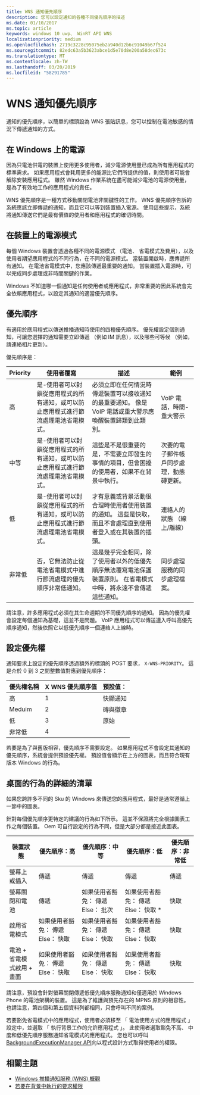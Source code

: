 ```yaml
---
title: WNS 通知優先順序
description: 您可以設定通知的各種不同優先順序的描述
ms.date: 01/10/2017
ms.topic: article
keywords: windows 10 uwp、 WinRT API WNS
localizationpriority: medium
ms.openlocfilehash: 2719c3228c95075eb2a940d12b6c91049b67f524
ms.sourcegitcommit: 82edc63a5b3623abce1d5e70d8e200a58dec673c
ms.translationtype: MT
ms.contentlocale: zh-TW
ms.lasthandoff: 03/20/2019
ms.locfileid: "58291785"
---
```

# <a name="wns-notification-priorities"></a>WNS 通知優先順序
通知的優先順序，以簡單的標頭設為 WNS 張貼訊息，您可以控制在電池敏感的情況下傳遞通知的方式。

## <a name="power-on-windows"></a>在 Windows 上的電源
因為只電池供電的裝置上使用更多使用者，減少電源使用量已成為所有應用程式的標準需求。 如果應用程式會耗用更多的能源比它們所提供的值，則使用者可能會解除安裝應用程式。 雖然 Windows 作業系統在盡可能減少電池的電源使用量，是為了有效地工作的應用程式的責任。 

WNS 優先順序是一種方式移動關閉電池非關鍵性的工作。 WNS 優先順序告訴的系統應該立即傳遞的通知，而且它可以等到裝置插入電源。 使用這些提示，系統將通知傳送它們是最有價值的使用者和應用程式的確切時間。 

## <a name="power-modes-on-the-device"></a>在裝置上的電源模式
每個 Windows 裝置會透過各種不同的電源模式 （電池、 省電模式及費用），以及使用者期望應用程式的不同行為，在不同的電源模式。 當裝置開啟時，應傳遞所有通知。 在電池省電模式中，您應該傳遞最重要的通知。 當裝置插入電源時，可以完成同步處理或非時間關鍵的作業。

Windows 不知道哪一個通知是任何使用者或應用程式，非常重要的因此系統會完全依賴應用程式，以設定其通知的適當優先順序。 

## <a name="priorities"></a>優先順序
有適用於應用程式以傳送推播通知時使用的四種優先順序。 優先權設定個別通知，可讓您選擇的通知需要立即傳遞 （例如 IM 訊息），以及哪些可等候 （例如，請連絡相片更新）。

優先順序是： 

|    Priority    |    使用者覆寫    |    描述    |    範例    |
|----------------|---------------------|-------------------|---------------|
|    高    |    是-使用者可以封鎖從應用程式的所有通知，或可以防止應用程式進行節流處理電池省電模式。    |    必須立即在任何情況時傳遞裝置可以接收通知的最重要通知。 像是 VoIP 電話或重大警示應喚醒裝置歸類到此類別。    |    VoIP 電話，時間-重大警示    |
|    中等    |    是-使用者可以封鎖從應用程式的所有通知，或可以防止應用程式進行節流處理電池省電模式。    |    這些是不是很重要的是，不需要立即發生的事情的項目，但會困擾的使用者，如果不在背景中執行。    |    次要的電子郵件帳戶同步處理，動態磚更新。    |
|    低    |    是-使用者可以封鎖從應用程式的所有通知，或可以防止應用程式進行節流處理電池省電模式。    |    才有意義或背景活動很合理時使用者使用裝置的通知。 這些是快取，而且不會處理直到使用者登入或在其裝置的插頭。    |    連絡人的狀態 （線上/離線）    |
|    非常低     |    否，它無法防止從電池省電模式中進行節流處理的優先順序非常低通知。    |    這是幾乎完全相同，除了使用者以外的低優先順序無法覆寫電池保護裝置原則。 在省電模式中時，將永遠不會傳遞這些通知。    |    同步處理服務的同步處理檔案。    |

請注意，許多應用程式必須在其生命週期的不同優先順序的通知。 因為的優先權會設定每個通知為基礎，這並不是問題。 VoIP 應用程式可以傳送連入呼叫高優先順序通知，然後依照它以低優先順序一個連絡人上線時。 

## <a name="setting-the-priority"></a>設定優先權

通知要求上設定的優先順序透過額外的標頭的 POST 要求， `X-WNS-PRIORITY`。 這是介於 0 到 3 之間整數值對應到優先順序： 

| 優先權名稱 | X WNS 優先順序值 | 預設值： |
|---------------|----------------------|------------------|
| 高 | 1 | 快顯通知 |
| Meduim | 2 | 磚與徽章 |
| 低 | 3 | 原始 |
| 非常低 | 4 |  |

若要是為了與舊版相容，優先順序不需要設定。 如果應用程式不會設定其通知的優先順序，系統會提供預設優先權。 預設值會顯示在上方的圖表，而且符合現有版本 Windows 的行為。 

## <a name="detailed-listing-of-desktop-behavior"></a>桌面的行為的詳細的清單 

如果您跨許多不同的 Sku 的 Windows 來傳送您的應用程式，最好是通常遵循上一節中的圖表。 

針對每個優先順序更特定的建議的行為如下所示。 這並不保證將完全根據圖表工作之每個裝置。 Oem 可自行設定的行為不同，但是大部分都是接近此圖表。 

| 裝置狀態    | 優先順序：高    |    優先順序：中等        | 優先順序：低    |    優先順序：非常低    |
|-------------------------------------------------------|----------------------------------------------------|----------------------------------------------------|----------------------------------------------------|--------------------------|
|    螢幕上或插入    |    傳遞    |    傳遞    |    傳遞    |    傳遞    |
|    螢幕關閉和電池    |    傳遞    |    如果使用者豁免： 傳遞 Else： 批次     |    如果使用者豁免： 傳遞 Else： 快取 *    |    快取    |
|    啟用省電模式    |    如果使用者豁免： 傳遞 Else： 快取    |    如果使用者豁免： 傳遞 Else： 快取    |    如果使用者豁免： 傳遞 Else： 快取    |    快取     |
|    電池 + 省電模式啟用 + 畫面    |    如果使用者豁免： 傳遞 Else： 快取    |    如果使用者豁免： 傳遞 Else： 快取    |    如果使用者豁免： 傳遞 Else： 快取    |    快取    |

請注意，預設會針對螢幕關閉傳遞低優先順序服務通知和僅適用於 Windows Phone 的電池架構的裝置。 這是為了維護與預先存在的 MPNS 原則的相容性。 也請注意，第四個和第五個資料列都相同，只會呼叫不同的案例。

若要豁免省電模式中的應用程式，使用者必須移至 「 電池使用方式的應用程式 」 設定中，並選取 「 執行背景工作的允許應用程式 」。 此使用者選取豁免不高、 中度和低優先順序服務通知省電模式的應用程式。 您也可以呼叫[BackgroundExecutionManager API](https://docs.microsoft.com/uwp/api/windows.applicationmodel.background.backgroundexecutionmanager.requestaccesskindasync#Windows_ApplicationModel_Background_BackgroundExecutionManager_RequestAccessKindAsync_Windows_ApplicationModel_Background_BackgroundAccessRequestKind_System_String_)向以程式設計方式取得使用者的權限。  

## <a name="related-topics"></a>相關主題
- [Windows 推播通知服務 (WNS) 概觀](windows-push-notification-services--wns--overview.md)
- [若要在背景中執行的要求權限](https://docs.microsoft.com/uwp/api/windows.applicationmodel.background.backgroundexecutionmanager.requestaccesskindasync#Windows_ApplicationModel_Background_BackgroundExecutionManager_RequestAccessKindAsync_Windows_ApplicationModel_Background_BackgroundAccessRequestKind_System_String_)
